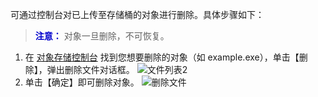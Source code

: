 可通过控制台对已上传至存储桶的对象进行删除。具体步骤如下：
>**<font color="#0000cc">注意：</font>**
对象一旦删除，不可恢复。

1. 在 [对象存储控制台](http://console.tce.fsphere.cn/cos4) 找到您想要删除的对象（如 example.exe），单击【删除】，弹出删除文件对话框。
  ![文件列表2](http://imgcache.tce.fsphere.cn/image/mc.qcloudimg.com/static/img/18ed2294f880e3e886fc0159d91a52d4/image.png)
2. 单击【确定】即可删除对象。
  ![删除文件](http://imgcache.tce.fsphere.cn/image/mc.qcloudimg.com/static/img/4cbfb138030c5f141279f1dc1916f16b/image.png)
